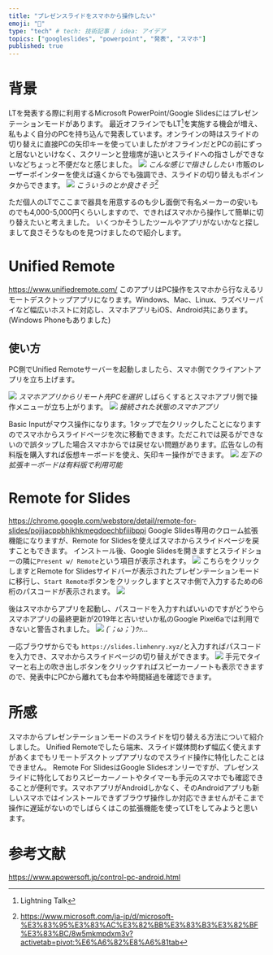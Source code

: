 ```yaml
---
title: "プレゼンスライドをスマホから操作したい"
emoji: "📲"
type: "tech" # tech: 技術記事 / idea: アイデア
topics: ["googleslides", "powerpoint", "発表", "スマホ"]
published: true
---
```


# 背景
LTを発表する際に利用するMicrosoft PowerPoint/Google Slidesにはプレゼンテーションモードがあります。
最近オフラインでもLT[^1]を実施する機会が増え、私もよく自分のPCを持ち込んで発表しています。オンラインの時はスライドの切り替えに直接PCの矢印キーを使っていましたがオフラインだとPCの前にずっと居ないといけなく、スクリーンと登壇席が遠いとスライドへの指さしができないなどちょっと不便だなと感じました。
![](/images/slide-remote-presentation/image1.png)
*こんな感じで指さししたい*
市販のレーザーポインターを使えば遠くからでも強調でき、スライドの切り替えもポインタからできます。
![](/images/slide-remote-presentation/image2.webp)
*こういうのとか良さそう[^2]*


[^1]: Lightning Talk
[^2]: https://www.microsoft.com/ja-jp/d/microsoft-%E3%83%95%E3%83%AC%E3%82%BB%E3%83%B3%E3%82%BF%E3%83%BC/8w5mkmpdxm3v?activetab=pivot:%E6%A6%82%E8%A6%81tab

ただ個人のLTでここまで器具を用意するのも少し面倒で有名メーカーの安いものでも4,000-5,000円くらいしますので、できればスマホから操作して簡単に切り替えたいと考えました。
いくつかそうしたツールやアプリがないかなと探しまして良さそうなものを見つけましたので紹介します。

# Unified Remote
https://www.unifiedremote.com/
このアプリはPC操作をスマホから行なえるリモートデスクトップアプリになります。Windows、Mac、Linux、ラズベリーパイなど幅広いホストに対応し、スマホアプリもiOS、Android共にあります。(Windows Phoneもありました)
## 使い方
PC側でUnified Remoteサーバーを起動しましたら、スマホ側でクライアントアプリを立ち上げます。

![](/images/slide-remote-presentation/image4.png)
*スマホアプリからリモート先PCを選択*
しばらくするとスマホアプリ側で操作メニューが立ち上がります。
![](/images/slide-remote-presentation/image6.png)
*接続された状態のスマホアプリ*

Basic Inputがマウス操作になります。1タップで左クリックしたことになりますのでスマホからスライドページを次に移動できます。ただこれでは戻るができないので誤タップした場合スマホからでは戻せない問題があります。広告なしの有料版を購入すれば仮想キーボードを使え、矢印キー操作ができます。
![](/images/slide-remote-presentation/image7.png)
*左下の拡張キーボードは有料版で利用可能*


# Remote for Slides
https://chrome.google.com/webstore/detail/remote-for-slides/pojijacppbhikhkmegdoechbfiiibppi
Google Slides専用のクローム拡張機能になりますが、Remote for Slidesを使えばスマホからスライドページを戻すこともできます。
インストール後、Google Slidesを開きますとスライドショーの隣に`Present w/ Remote`という項目が表示されます。
![](/images/slide-remote-presentation/image8.png)
こちらをクリックしますとRemote for Slidesサイドバーが表示されたプレゼンテーションモードに移行し、`Start Remote`ボタンをクリックしますとスマホ側で入力するための6桁のパスコードが表示されます。
![](/images/slide-remote-presentation/image9.png)

後はスマホからアプリを起動し、パスコードを入力すればいいのですがどうやらスマホアプリの最終更新が2019年と古いせいか私のGoogle Pixel6aでは利用できないと警告されました。
![](/images/slide-remote-presentation/image10.png)
*(´；ω；`)ｳｯ…*

一応ブラウザからでも `https://slides.limhenry.xyz/`と入力すればパスコードを入力でき、スマホからスライドページの切り替えができます。
![](/images/slide-remote-presentation/image11.png)
手元でタイマーと右上の吹き出しボタンをクリックすればスピーカーノートも表示できますので、発表中にPCから離れても台本や時間経過を確認できます。

# 所感
スマホからプレゼンテーションモードのスライドを切り替える方法について紹介しました。
Unified Remoteでしたら端末、スライド媒体問わず幅広く使えますがあくまでもリモートデスクトップアプリなのでスライド操作に特化したことはできません。
Remote For SlidesはGoogle Slidesオンリーですが、プレゼンスライドに特化しておりスピーカーノートやタイマーも手元のスマホでも確認できることが便利です。スマホアプリがAndroidしかなく、そのAndroidアプリも新しいスマホではインストールできずブラウザ操作しか対応できませんがそこまで操作に遅延がないのでしばらくはこの拡張機能を使ってLTをしてみようと思います。

# 参考文献
https://www.apowersoft.jp/control-pc-android.html